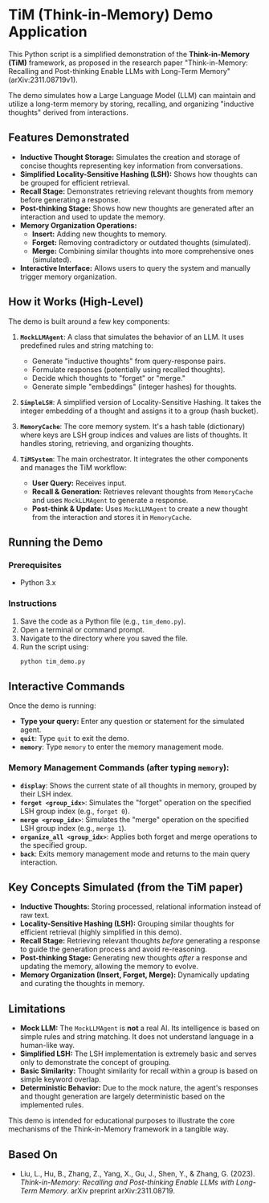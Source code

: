 # TiM (Think-in-Memory) Demo Application

This Python script is a simplified demonstration of the **Think-in-Memory (TiM)** framework, as proposed in the research paper "Think-in-Memory: Recalling and Post-thinking Enable LLMs with Long-Term Memory" (arXiv:2311.08719v1).

The demo simulates how a Large Language Model (LLM) can maintain and utilize a long-term memory by storing, recalling, and organizing "inductive thoughts" derived from interactions.

## Features Demonstrated

* **Inductive Thought Storage:** Simulates the creation and storage of concise thoughts representing key information from conversations.
* **Simplified Locality-Sensitive Hashing (LSH):** Shows how thoughts can be grouped for efficient retrieval.
* **Recall Stage:** Demonstrates retrieving relevant thoughts from memory before generating a response.
* **Post-thinking Stage:** Shows how new thoughts are generated after an interaction and used to update the memory.
* **Memory Organization Operations:**
    * **Insert:** Adding new thoughts to memory.
    * **Forget:** Removing contradictory or outdated thoughts (simulated).
    * **Merge:** Combining similar thoughts into more comprehensive ones (simulated).
* **Interactive Interface:** Allows users to query the system and manually trigger memory organization.

## How it Works (High-Level)

The demo is built around a few key components:

1.  **`MockLLMAgent`**: A class that simulates the behavior of an LLM. It uses predefined rules and string matching to:
    * Generate "inductive thoughts" from query-response pairs.
    * Formulate responses (potentially using recalled thoughts).
    * Decide which thoughts to "forget" or "merge."
    * Generate simple "embeddings" (integer hashes) for thoughts.

2.  **`SimpleLSH`**: A simplified version of Locality-Sensitive Hashing. It takes the integer embedding of a thought and assigns it to a group (hash bucket).

3.  **`MemoryCache`**: The core memory system. It's a hash table (dictionary) where keys are LSH group indices and values are lists of thoughts. It handles storing, retrieving, and organizing thoughts.

4.  **`TiMSystem`**: The main orchestrator. It integrates the other components and manages the TiM workflow:
    * **User Query:** Receives input.
    * **Recall & Generation:** Retrieves relevant thoughts from `MemoryCache` and uses `MockLLMAgent` to generate a response.
    * **Post-think & Update:** Uses `MockLLMAgent` to create a new thought from the interaction and stores it in `MemoryCache`.

## Running the Demo

### Prerequisites

* Python 3.x

### Instructions

1.  Save the code as a Python file (e.g., `tim_demo.py`).
2.  Open a terminal or command prompt.
3.  Navigate to the directory where you saved the file.
4.  Run the script using:
    ```bash
    python tim_demo.py
    ```

## Interactive Commands

Once the demo is running:

* **Type your query:** Enter any question or statement for the simulated agent.
* **`quit`**: Type `quit` to exit the demo.
* **`memory`**: Type `memory` to enter the memory management mode.

### Memory Management Commands (after typing `memory`):

* **`display`**: Shows the current state of all thoughts in memory, grouped by their LSH index.
* **`forget <group_idx>`**: Simulates the "forget" operation on the specified LSH group index (e.g., `forget 0`).
* **`merge <group_idx>`**: Simulates the "merge" operation on the specified LSH group index (e.g., `merge 1`).
* **`organize_all <group_idx>`**: Applies both forget and merge operations to the specified group.
* **`back`**: Exits memory management mode and returns to the main query interaction.

## Key Concepts Simulated (from the TiM paper)

* **Inductive Thoughts:** Storing processed, relational information instead of raw text.
* **Locality-Sensitive Hashing (LSH):** Grouping similar thoughts for efficient retrieval (highly simplified in this demo).
* **Recall Stage:** Retrieving relevant thoughts *before* generating a response to guide the generation process and avoid re-reasoning.
* **Post-thinking Stage:** Generating new thoughts *after* a response and updating the memory, allowing the memory to evolve.
* **Memory Organization (Insert, Forget, Merge):** Dynamically updating and curating the thoughts in memory.

## Limitations

* **Mock LLM:** The `MockLLMAgent` is **not** a real AI. Its intelligence is based on simple rules and string matching. It does not understand language in a human-like way.
* **Simplified LSH:** The LSH implementation is extremely basic and serves only to demonstrate the concept of grouping.
* **Basic Similarity:** Thought similarity for recall within a group is based on simple keyword overlap.
* **Deterministic Behavior:** Due to the mock nature, the agent's responses and thought generation are largely deterministic based on the implemented rules.

This demo is intended for educational purposes to illustrate the core mechanisms of the Think-in-Memory framework in a tangible way.

## Based On

* Liu, L., Hu, B., Zhang, Z., Yang, X., Gu, J., Shen, Y., & Zhang, G. (2023). *Think-in-Memory: Recalling and Post-thinking Enable LLMs with Long-Term Memory*. arXiv preprint arXiv:2311.08719.

